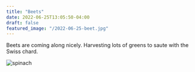 ```yaml
---
title: "Beets"
date: 2022-06-25T13:05:50-04:00
draft: false
featured_image: "/2022-06-25-beet.jpg"
---
```


Beets are coming along nicely. Harvesting lots of greens to saute with the Swiss chard.

![spinach](/2022-06-25-beet.jpg)
